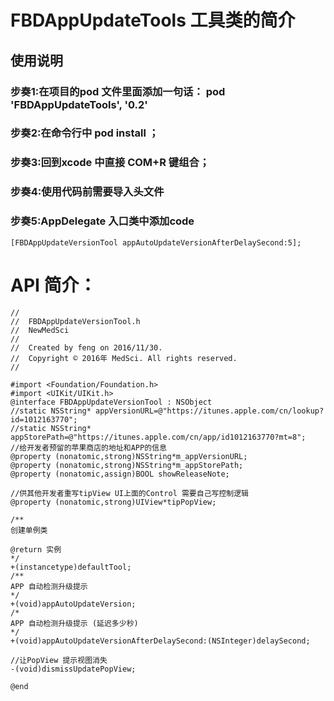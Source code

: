 # FBDAppUpdateTools 工具类的简介
## 使用说明
### 步奏1:在项目的pod 文件里面添加一句话： pod 'FBDAppUpdateTools', '0.2'

### 步奏2:在命令行中 pod install ；

### 步奏3:回到xcode 中直接 COM+R 键组合；

### 步奏4:使用代码前需要导入头文件 

### 步奏5:AppDelegate 入口类中添加code
```
[FBDAppUpdateVersionTool appAutoUpdateVersionAfterDelaySecond:5];
```
# API 简介：

```
//
//  FBDAppUpdateVersionTool.h
//  NewMedSci
//
//  Created by feng on 2016/11/30.
//  Copyright © 2016年 MedSci. All rights reserved.
//

#import <Foundation/Foundation.h>
#import <UIKit/UIKit.h>
@interface FBDAppUpdateVersionTool : NSObject
//static NSString* appVersionURL=@"https://itunes.apple.com/cn/lookup?id=1012163770";
//static NSString* appStorePath=@"https://itunes.apple.com/cn/app/id1012163770?mt=8";
//给开发者预留的苹果商店的地址和APP的信息
@property (nonatomic,strong)NSString*m_appVersionURL;
@property (nonatomic,strong)NSString*m_appStorePath;
@property (nonatomic,assign)BOOL showReleaseNote;

//供其他开发者重写tipView UI上面的Control 需要自己写控制逻辑
@property (nonatomic,strong)UIView*tipPopView;

/**
创建单例类

@return 实例
*/
+(instancetype)defaultTool;
/**
APP 自动检测升级提示
*/
+(void)appAutoUpdateVersion;
/*
APP 自动检测升级提示 (延迟多少秒)
*/
+(void)appAutoUpdateVersionAfterDelaySecond:(NSInteger)delaySecond;

//让PopView 提示视图消失
-(void)dismissUpdatePopView;

@end

```

